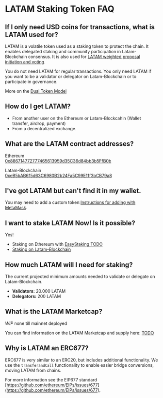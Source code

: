 # LATAM Staking Token FAQ

## If I only need USD coins for transactions, what is LATAM used for?

LATAM is a volatile token used as a staking token to protect the chain. It enables delegated staking and community participation in Latam-Blockchain consensus. It is also used for [LATAM weighted proposal initiation and voting](../../for-users/governance/latam-weighted-voting/).

You do not need LATAM for regular transactions. You only need LATAM if you want to be a validator or delegator on Latam-Blockchain or to participate in governance.

More on the [Dual Token Model](../../latam/latam-token/latam-reward-mechanics/dual-token-model.md)

## How do I get LATAM?

* From another user on the Ethereum or Latam-Blockcahin \(Wallet transfer, airdrop, payment\)
* From a decentralized exchange. 


## What are the LATAM contract addresses?

Ethereum  
[0x886714772777465613959d35C36d84bb3b5FfB0b](https://rinkeby.etherscan.io/token/0x886714772777465613959d35C36d84bb3b5FfB0b)

Latam-Blockchain  
[0xeB5bAB615d63C6980B2b24Fa5C99E11f3bCB79a8](https://explorer.latam-blockchain.com/tokens/0xeB5bAB615d63C6980B2b24Fa5C99E11f3bCB79a8/token-transfers)

## I've got LATAM but can't find it in my wallet.

You may need to add a custom token:[Instructions for adding with MetaMask](../../latam/latam-token/get-latam/add-latam-to-metamask.md).

## I want to stake LATAM Now! Is it possible?

Yes! 

* Staking on Ethereum with [EasyStaking TODO](https://easy-staking.xdaichain.com/) 
* [Staking on Latam-Blockchain](../../latam/staking-protocol/)

## How much LATAM will I need for staking?

The current projected minimum amounts needed to validate or delegate on Latam-Blockchain.

* **Validators:** 20.000 LATAM
* **Delegators:** 200 LATAM

## What is the LATAM Marketcap?

_WIP_ none till mainnet deployed

You can find information on the LATAM Marketcap and supply here: [TODO]()

## Why is LATAM an ERC677?

ERC677 is very similar to an ERC20, but includes additional functionality. We use the `transferandCall` functionality to enable easier bridge conversions, moving LATAM from chains.

For more information see the EIP677 standard [https://github.com/ethereum/EIPs/issues/677](https://github.com/ethereum/EIPs/issues/677).



